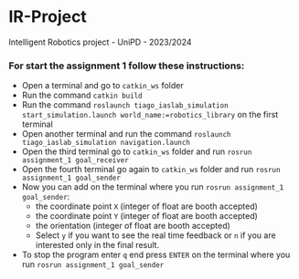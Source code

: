 # IR-Project
Intelligent Robotics project - UniPD - 2023/2024


### For start the assignment 1 follow these instructions:

- Open a terminal and go to `catkin_ws` folder
- Run the command `catkin build`
- Run the command `roslaunch tiago_iaslab_simulation start_simulation.launch world_name:=robotics_library` on the first terminal
- Open another terminal and run the command `roslaunch tiago_iaslab_simulation navigation.launch`
- Open the third terminal go to `catkin_ws` folder and run `rosrun assignment_1 goal_receiver`
- Open the fourth terminal go again to `catkin_ws` folder and run `rosrun assignment_1 goal_sender`
- Now you can add on the terminal where you run `rosrun assignment_1 goal_sender`:
    - the coordinate point `X` (integer of float are booth accepted)
    - the coordinate point `Y` (integer of float are booth accepted)
    - the orientation (integer of float are booth accepted)
    - Select `y` if you want to see the real time feedback or `n` if you are interested only in the final result.
- To stop the program enter `q` end press `ENTER` on the terminal where you run `rosrun assignment_1 goal_sender`